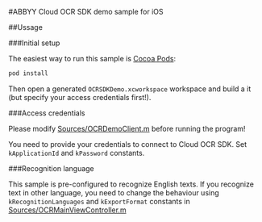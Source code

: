 #ABBYY Cloud OCR SDK demo sample for iOS

##Ussage

###Initial setup

The easiest way to run this sample is [Cocoa Pods](http://cocoapods.org):

````Bash
pod install
````

Then open a generated `OCRSDKDemo.xcworkspace` workspace and build a it (but specify your access credentials first!).

###Access credentials

Please modify [Sources/OCRDemoClient.m](Sources/OCRDemoClient.m) before running the program!

You need to provide your credentials to connect to Cloud OCR SDK. 
Set `kApplicationId` and `kPassword` constants.

###Recognition language

This sample is pre-configured to recognize English texts. If you recognize text in other language, you need to change the behaviour using 
`kRecognitionLanguages` and `kExportFormat` constants in [Sources/OCRMainViewController.m](Sources/OCRMainViewController.m)
